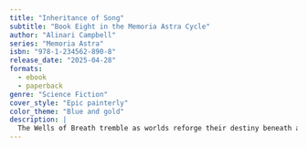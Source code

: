 ```yaml
---
title: "Inheritance of Song"
subtitle: "Book Eight in the Memoria Astra Cycle"
author: "Alinari Campbell"
series: "Memoria Astra"
isbn: "978-1-234562-890-8"
release_date: "2025-04-28"
formats:
  - ebook
  - paperback
genre: "Science Fiction"
cover_style: "Epic painterly"
color_theme: "Blue and gold"
description: |
  The Wells of Breath tremble as worlds reforge their destiny beneath ancient flame.
---
```

